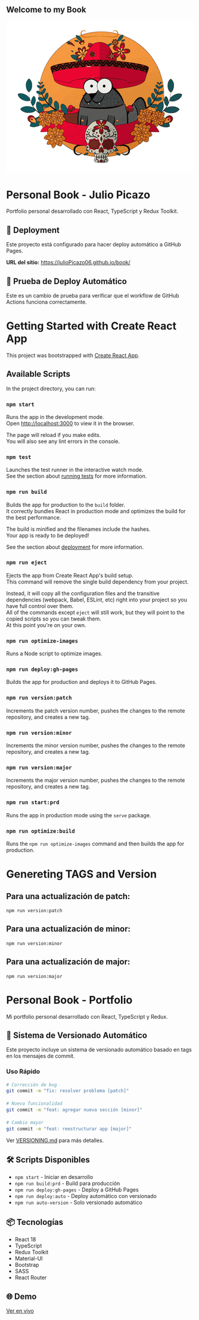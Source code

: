 ## Welcome to my Book


![My Image](src/img/cat.png)

# Personal Book - Julio Picazo

Portfolio personal desarrollado con React, TypeScript y Redux Toolkit.

## 🚀 Deployment

Este proyecto está configurado para hacer deploy automático a GitHub Pages.

**URL del sitio:** https://julioPicazo06.github.io/book/

## 🧪 Prueba de Deploy Automático

Este es un cambio de prueba para verificar que el workflow de GitHub Actions funciona correctamente.

# Getting Started with Create React App

This project was bootstrapped with [Create React App](https://github.com/facebook/create-react-app).

## Available Scripts

In the project directory, you can run:

### `npm start`

Runs the app in the development mode.\
Open [http://localhost:3000](http://localhost:3000) to view it in the browser.

The page will reload if you make edits.\
You will also see any lint errors in the console.

### `npm test`

Launches the test runner in the interactive watch mode.\
See the section about [running tests](https://facebook.github.io/create-react-app/docs/running-tests) for more information.

### `npm run build`

Builds the app for production to the `build` folder.\
It correctly bundles React in production mode and optimizes the build for the best performance.

The build is minified and the filenames include the hashes.\
Your app is ready to be deployed!

See the section about [deployment](https://facebook.github.io/create-react-app/docs/deployment) for more information.

### `npm run eject`

Ejects the app from Create React App's build setup.\
This command will remove the single build dependency from your project.

Instead, it will copy all the configuration files and the transitive dependencies (webpack, Babel, ESLint, etc) right into your project so you have full control over them.\
All of the commands except `eject` will still work, but they will point to the copied scripts so you can tweak them.\
At this point you're on your own.

### `npm run optimize-images`

Runs a Node script to optimize images.

### `npm run deploy:gh-pages`

Builds the app for production and deploys it to GitHub Pages.

### `npm run version:patch`

Increments the patch version number, pushes the changes to the remote repository, and creates a new tag.

### `npm run version:minor`

Increments the minor version number, pushes the changes to the remote repository, and creates a new tag.

### `npm run version:major`

Increments the major version number, pushes the changes to the remote repository, and creates a new tag.

### `npm run start:prd`

Runs the app in production mode using the `serve` package.

### `npm run optimize:build`

Runs the `npm run optimize-images` command and then builds the app for production.

# Genereting TAGS and Version
## Para una actualización de patch:
```
npm run version:patch
```
##  Para una actualización de minor:
```
npm run version:minor
```
## Para una actualización de major:
```
npm run version:major
```

# Personal Book - Portfolio

Mi portfolio personal desarrollado con React, TypeScript y Redux.

## 🚀 Sistema de Versionado Automático

Este proyecto incluye un sistema de versionado automático basado en tags en los mensajes de commit.

### Uso Rápido

```bash
# Corrección de bug
git commit -m "fix: resolver problema [patch]"

# Nueva funcionalidad  
git commit -m "feat: agregar nueva sección [minor]"

# Cambio mayor
git commit -m "feat: reestructurar app [major]"
```

Ver [VERSIONING.md](./VERSIONING.md) para más detalles.

## 🛠️ Scripts Disponibles

- `npm start` - Iniciar en desarrollo
- `npm run build:prd` - Build para producción
- `npm run deploy:gh-pages` - Deploy a GitHub Pages
- `npm run deploy:auto` - Deploy automático con versionado
- `npm run auto-version` - Solo versionado automático

## 📦 Tecnologías

- React 18
- TypeScript
- Redux Toolkit
- Material-UI
- Bootstrap
- SASS
- React Router

## 🌐 Demo

[Ver en vivo](https://julioPicazo06.github.io/book)






